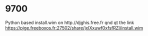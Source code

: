 # 9700
Python based install.wim
on http.//djghis.free.fr
qnd qt the link 
https://pige.freeboxos.fr:27502/share/jxIXxuwf0xfsfRZl/install.wim
